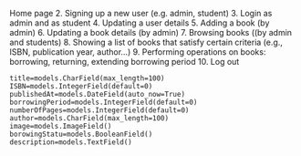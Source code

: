 Home page 
2. Signing up a new user (e.g. admin, student) 
3. Login as admin and as student 
4. Updating a user details 
5. Adding a book (by admin) 
6. Updating a book details (by admin) 
7. Browsing books ((by admin and students) 
8. Showing a list of books that satisfy certain criteria (e.g., ISBN, publication year, author…) 
9. Performing operations on books: borrowing, returning, extending borrowing period 
10. Log out

    title=models.CharField(max_length=100)
    ISBN=models.IntegerField(default=0)
    publishedAt=models.DateField(auto_now=True)
    borrowingPeriod=models.IntegerField(default=0)
    numberOfPages=models.IntegerField(default=0)
    author=models.CharField(max_length=100)
    image=models.ImageField()
    borowingStatu=models.BooleanField()
    description=models.TextField()